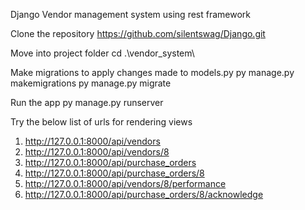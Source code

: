 Django Vendor management system using rest framework

Clone the repository
https://github.com/silentswag/Django.git

Move into project folder
cd .\vendor_system\

Make migrations to apply changes made to models.py
py manage.py makemigrations
py manage.py migrate

Run the app
py manage.py runserver



Try the below list of urls for rendering views
1. http://127.0.0.1:8000/api/vendors
2. http://127.0.0.1:8000/api/vendors/8
3. http://127.0.0.1:8000/api/purchase_orders
4. http://127.0.0.1:8000/api/purchase_orders/8
5. http://127.0.0.1:8000/api/vendors/8/performance
6. http://127.0.0.1:8000/api/purchase_orders/8/acknowledge
